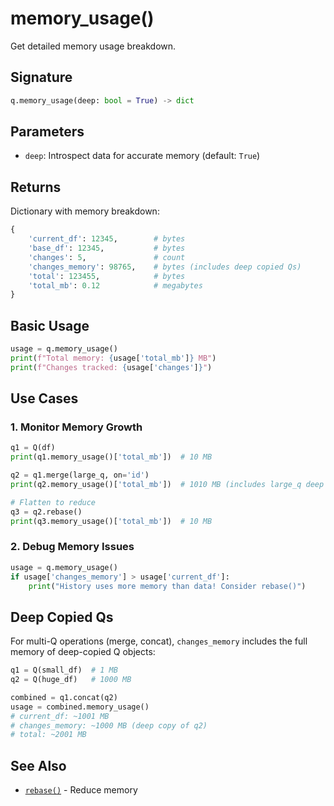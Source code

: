 # memory_usage()

Get detailed memory usage breakdown.

## Signature

```python
q.memory_usage(deep: bool = True) -> dict
```

## Parameters

- `deep`: Introspect data for accurate memory (default: `True`)

## Returns

Dictionary with memory breakdown:

```python
{
    'current_df': 12345,        # bytes
    'base_df': 12345,           # bytes
    'changes': 5,               # count
    'changes_memory': 98765,    # bytes (includes deep copied Qs)
    'total': 123455,            # bytes
    'total_mb': 0.12            # megabytes
}
```

## Basic Usage

```python
usage = q.memory_usage()
print(f"Total memory: {usage['total_mb']} MB")
print(f"Changes tracked: {usage['changes']}")
```

## Use Cases

### 1. Monitor Memory Growth

```python
q1 = Q(df)
print(q1.memory_usage()['total_mb'])  # 10 MB

q2 = q1.merge(large_q, on='id')
print(q2.memory_usage()['total_mb'])  # 1010 MB (includes large_q deep copy!)

# Flatten to reduce
q3 = q2.rebase()
print(q3.memory_usage()['total_mb'])  # 10 MB
```

### 2. Debug Memory Issues

```python
usage = q.memory_usage()
if usage['changes_memory'] > usage['current_df']:
    print("History uses more memory than data! Consider rebase()")
```

## Deep Copied Qs

For multi-Q operations (merge, concat), `changes_memory` includes the full memory of deep-copied Q objects:

```python
q1 = Q(small_df)  # 1 MB
q2 = Q(huge_df)   # 1000 MB

combined = q1.concat(q2)
usage = combined.memory_usage()
# current_df: ~1001 MB
# changes_memory: ~1000 MB (deep copy of q2)
# total: ~2001 MB
```

## See Also

- [`rebase()`](rebase.md) - Reduce memory
